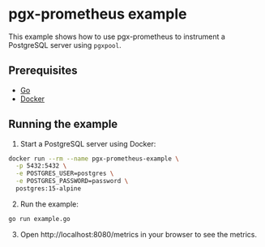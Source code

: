 # pgx-prometheus example

This example shows how to use pgx-prometheus to instrument a PostgreSQL server using `pgxpool`.

## Prerequisites

- [Go](https://golang.org/doc/install)
- [Docker](https://docs.docker.com/get-docker/)

## Running the example

1. Start a PostgreSQL server using Docker:

```bash
docker run --rm --name pgx-prometheus-example \
  -p 5432:5432 \
  -e POSTGRES_USER=postgres \
  -e POSTGRES_PASSWORD=password \
  postgres:15-alpine
```

2. Run the example:

```bash
go run example.go
```

3. Open http://localhost:8080/metrics in your browser to see the metrics.
